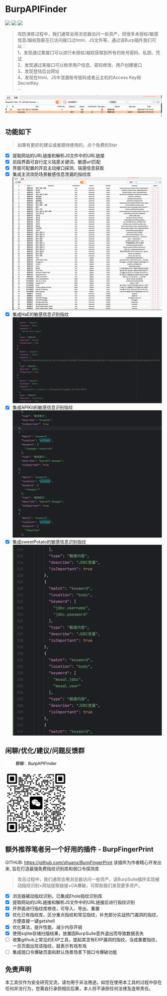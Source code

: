 # BurpAPIFinder
![](https://img.shields.io/badge/Author-Shaun-blue)
![](https://img.shields.io/badge/JDK-9+-yellow)
![](https://img.shields.io/badge/捡漏是门艺术-往往有意想不到的成果-red)
> 攻防演练过程中，我们通常会用浏览器访问一些资产，但很多未授权/敏感信息/越权隐匿在已访问接口过html、JS文件等，通过该Burp插件我们可以：  
> 1、发现通过某接口可以进行未授权/越权获取到所有的账号密码、私钥、凭证  
> 2、发现通过某接口可以枚举用户信息、密码修改、用户创建接口  
> 3、发现登陆后台网址  
> 4、发现在html、JS中泄漏账号密码或者云主机的Access Key和SecretKey  
> ...  

![img.png](images/main.png)

## 功能如下
> 如果有更好的建议或者期待使用的，点个免费的Star
- [x] 提取网站的URL链接和解析JS文件中的URL链接
- [x] 前段界面可自行定义铭感关键词、敏感url匹配
- [x] 界面可配置的开启主动接口探测、铭感信息获取
- [x] 集成主流攻防场景敏感信息泄漏的指纹库  
![img.png](images/config.png)
- [x] 集成HaE的敏感信息识别指纹  
![img.png](images/HaE.png)
- [x] 集成APIKit的敏感信息识别指纹  
![img.png](images/APIKit.png)
- [x] 集成sweetPotato的敏感信息识别指纹  
![img.png](images/sweetPotato.png)

## 闲聊/优化/建议/问题反馈群
<img src="images/weixinqun.png" alt="img.png" width="200"/>

## 额外推荐笔者另一个好用的插件 - BurpFingerPrint
GITHUB: https://github.com/shuanx/BurpFingerPrint
该插件为作者精心开发出来, 旨在打造最强免费指纹识别库和弱口令探测库
> 攻击过程中，我们通常会用浏览器访问一些资产，该BurpSuite插件实现被动指纹识别+网站提取链接+OA爆破，可帮助我们发现更多资产。
- [x] 浏览器被动指纹识别，已集成Ehole指纹识别库
- [x] 提取网站的URL链接和解析JS文件中的URL链接后进行指纹识别
- [x] 开界面进行指纹库修改，可导入、导出、重置
- [x] 优化已有指纹库，区分重点指纹和常见指纹，补充部分实战热门漏洞的指纹，方便直接一键getshell
- [x] 优化算法，提升性能、减少内存开销
- [x] 使用sqlite存储扫描结果，放置因BurpSuite意外退出而导致数据丢失
- [ ] 收集github上常见的EXP工具，提起其含有EXP漏洞的指纹，当成重要指纹，一旦页面出现该指纹，就表示有戏有戏
- [ ] 集成弱口令爆破页面和默认场景场景下弱口令爆破功能

## 免责声明

本工具仅作为安全研究交流，请勿用于非法用途。如您在使用本工具的过程中存在任何非法行为，您需自行承担相应后果，本人将不承担任何法律及连带责任。
